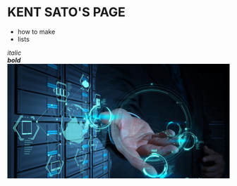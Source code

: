 
# KENT SATO'S PAGE


- how to make  
- lists  

_italic_  
***bold***  
![test](/participants/kent_sato/test.jpg)
